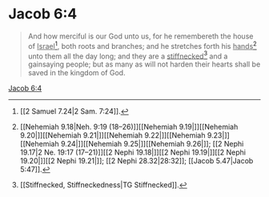# Jacob 6:4

> And how merciful is our God unto us, for he remembereth the house of <u>Israel</u>[^a], both roots and branches; and he stretches forth his <u>hands</u>[^b] unto them all the day long; and they are a <u>stiffnecked</u>[^c] and a gainsaying people; but as many as will not harden their hearts shall be saved in the kingdom of God.

[Jacob 6:4](https://www.churchofjesuschrist.org/study/scriptures/bofm/jacob/6?lang=eng&id=p4#p4)


[^a]: [[2 Samuel 7.24|2 Sam. 7:24]].  
[^b]: [[Nehemiah 9.18|Neh. 9:19 (18–26)]][[Nehemiah 9.19|]][[Nehemiah 9.20|]][[Nehemiah 9.21|]][[Nehemiah 9.22|]][[Nehemiah 9.23|]][[Nehemiah 9.24|]][[Nehemiah 9.25|]][[Nehemiah 9.26|]]; [[2 Nephi 19.17|2 Ne. 19:17 (17–21)]][[2 Nephi 19.18|]][[2 Nephi 19.19|]][[2 Nephi 19.20|]][[2 Nephi 19.21|]]; [[2 Nephi 28.32|28:32]]; [[Jacob 5.47|Jacob 5:47]].  
[^c]: [[Stiffnecked, Stiffneckedness|TG Stiffnecked]].  
